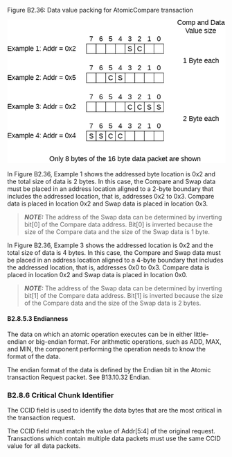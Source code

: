 Figure B2.36: Data value packing for AtomicCompare transaction

![Image](page_159/image_000000_441809ec0529385a6a0b59e83e36509b925abc9f047126935c92a5a82d572b09.png)

In Figure B2.36, Example 1 shows the addressed byte location is 0x2 and the total size of data is 2 bytes. In this case, the Compare and Swap data must be placed in an address location aligned to a 2-byte boundary that includes the addressed location, that is, addresses 0x2 to 0x3. Compare data is placed in location 0x2 and Swap data is placed in location 0x3.

> **_NOTE:_**  The address of the Swap data can be determined by inverting bit[0] of the Compare data address. Bit[0] is inverted because the size of the Compare data and the size of the Swap data is 1 byte.

In Figure B2.36, Example 3 shows the addressed location is 0x2 and the total size of data is 4 bytes. In this case, the Compare and Swap data must be placed in an address location aligned to a 4-byte boundary that includes the addressed location, that is, addresses 0x0 to 0x3. Compare data is placed in location 0x2 and Swap data is placed in location 0x0.

> **_NOTE:_** The address of the Swap data can be determined by inverting bit[1] of the Compare data address. Bit[1] is inverted because the size of the Compare data and the size of the Swap data is 2 bytes.

#### B2.8.5.3 Endianness

The data on which an atomic operation executes can be in either little-endian or big-endian format. For arithmetic operations, such as ADD, MAX, and MIN, the component performing the operation needs to know the format of the data.

The endian format of the data is defined by the Endian bit in the Atomic transaction Request packet. See B13.10.32 Endian.

### B2.8.6 Critical Chunk Identifier

The CCID field is used to identify the data bytes that are the most critical in the transaction request.

The CCID field must match the value of Addr[5:4] of the original request. Transactions which contain multiple data packets must use the same CCID value for all data packets.